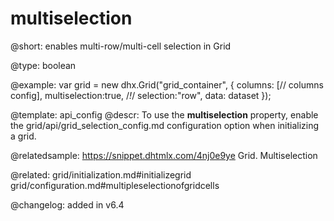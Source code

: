 multiselection
=============

@short: enables multi-row/multi-cell selection in Grid





@type: boolean

@example: 
var grid = new dhx.Grid("grid_container", {
    columns: [// columns config],
    multiselection:true, /*!*/
    selection:"row",
    data: dataset
});


@template:	api_config
@descr:
To use the **multiselection** property, enable the grid/api/grid_selection_config.md configuration option when initializing a grid.

@relatedsample: https://snippet.dhtmlx.com/4nj0e9ye	Grid. Multiselection

@related: grid/initialization.md#initializegrid
grid/configuration.md#multipleselectionofgridcells

@changelog: added in v6.4